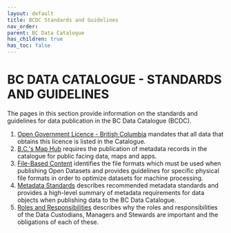```yaml
---
layout: default
title: BCDC Standards and Guidelines
nav_order: 
parent: BC Data Catalogue
has_children: true
has_toc: false
---
```


# BC DATA CATALOGUE - STANDARDS AND GUIDELINES

The pages in this section provide information on the standards and guidelines for data publication in the BC Data Catalogue (BCDC).

1. [Open Government Licence - British Columbia](https://bcgov.github.io/data-publication/pages/open_data.html) mandates that all data that obtains this licence is listed in the Catalogue.
2. [B.C.'s Map Hub](https://bcgov.github.io/data-publication/pages/dps_maphub_w.html) requires the publication of metadata records in the catalogue for public facing data, maps and apps.
3. [File-Based Content](https://bcgov.github.io/data-publication/pages/dsg_bcdc_file_based_content.html) identifies the file formats which must be used when publishing Open Datasets and provides guidelines for specific physical file formats in order to optimize datasets for machine processing.
4. [Metadata Standards](https://bcgov.github.io/data-publication/pages/dsg_bcdc_metadata_standards.html) describes recommended metadata standards and provides a high-level summary of metadata requirements for data objects when publishing data to the BC Data Catalogue.
5. [Roles and Responsibilities](https://bcgov.github.io/data-publication/pages/dsg_bcdc_roles_responsibilities.html) describes why the roles and responsibilities of the Data Custodians, Managers and Stewards are important and the obligations of each of these.
